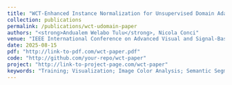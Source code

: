 ```yaml
---
title: "WCT-Enhanced Instance Normalization for Unsupervised Domain Adaptation in Object Detection"
collection: publications
permalink: /publications/wct-udomain-paper
authors: "<strong>Andualem Welabo Tulu</strong>, Nicola Conci"
venue: "IEEE International Conference on Advanced Visual and Signal-Based Systems (AVSS)"
date: 2025-08-15
pdf: "http://link-to-pdf.com/wct-paper.pdf"
code: "http://github.com/your-repo/wct-paper"
project: "http://link-to-project-page.com/wct-paper"
keywords: "Training; Visualization; Image Color Analysis; Semantic Segmentation; Object Detection; Transforms; Benchmark Testing; Video Surveillance; Labeling; Monitoring"
---
```

